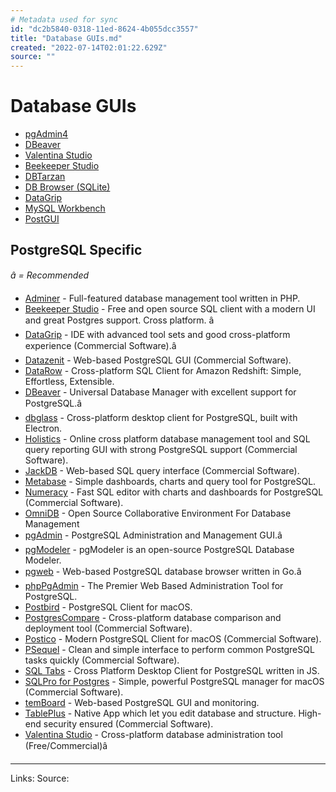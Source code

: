```yaml
---
# Metadata used for sync
id: "dc2b5840-0318-11ed-8624-4b055dcc3557"
title: "Database GUIs.md"
created: "2022-07-14T02:01:22.629Z"
source: ""
---
```


# Database GUIs

-   [pgAdmin4](https://www.pgadmin.org/download/pgadmin-4-windows/)
-   [DBeaver](https://dbeaver.com/)
-   [Valentina Studio](https://www.valentina-db.com/en/get-free-valentina-studio)
-   [Beekeeper Studio](https://www.beekeeperstudio.io/)
-   [DBTarzan](https://aferrandi.github.io/dbtarzan/)
-   [DB Browser (SQLite)](https://sqlitebrowser.org/)
-   [DataGrip](https://www.jetbrains.com/datagrip/?ref=eversql.com)
-   [MySQL Workbench](https://www.mysql.com/products/workbench/)
-   [PostGUI](https://github.com/priyank-purohit/PostGUI)

## PostgreSQL Specific

*â­ = Recommended*

-   [Adminer](https://www.adminer.org/) - Full-featured database management tool written in PHP.
-   [Beekeeper Studio](https://www.beekeeperstudio.io/) - Free and open source SQL client with a modern UI and great Postgres support. Cross platform. â­
-   [DataGrip](https://www.jetbrains.com/datagrip/) - IDE with advanced tool sets and good cross-platform experience (Commercial Software).â­
-   [Datazenit](https://datazenit.com/) - Web-based PostgreSQL GUI (Commercial Software).
-   [DataRow](https://www.datarow.com/) - Cross-platform SQL Client for Amazon Redshift: Simple, Effortless, Extensible.
-   [DBeaver](https://dbeaver.io/) - Universal Database Manager with excellent support for PostgreSQL.â­
-   [dbglass](http://dbglass.web-pal.com/) - Cross-platform desktop client for PostgreSQL, built with Electron.
-   [Holistics](https://www.holistics.io/) - Online cross platform database management tool and SQL query reporting GUI with strong PostgreSQL support (Commercial Software).
-   [JackDB](https://www.jackdb.com/) - Web-based SQL query interface (Commercial Software).
-   [Metabase](https://www.metabase.com/) - Simple dashboards, charts and query tool for PostgreSQL.
-   [Numeracy](https://numeracy.co/) - Fast SQL editor with charts and dashboards for PostgreSQL (Commercial Software).
-   [OmniDB](https://omnidb.org/en/) - Open Source Collaborative Environment For Database Management
-   [pgAdmin](https://www.pgadmin.org/) - PostgreSQL Administration and Management GUI.â­
-   [pgModeler](https://pgmodeler.io/) - pgModeler is an open-source PostgreSQL Database Modeler.
-   [pgweb](https://github.com/sosedoff/pgweb) - Web-based PostgreSQL database browser written in Go.â­
-   [phpPgAdmin](https://github.com/phppgadmin/phppgadmin) - The Premier Web Based Administration Tool for PostgreSQL.
-   [Postbird](https://github.com/Paxa/postbird) - PostgreSQL Client for macOS.
-   [PostgresCompare](https://www.postgrescompare.com/) - Cross-platform database comparison and deployment tool (Commercial Software).
-   [Postico](https://eggerapps.at/postico/) - Modern PostgreSQL Client for macOS (Commercial Software).
-   [PSequel](http://www.psequel.com/) - Clean and simple interface to perform common PostgreSQL tasks quickly (Commercial Software).
-   [SQL Tabs](http://www.sqltabs.com/) - Cross Platform Desktop Client for PostgreSQL written in JS.
-   [SQLPro for Postgres](http://macpostgresclient.com/) - Simple, powerful PostgreSQL manager for macOS (Commercial Software).
-   [temBoard](https://github.com/dalibo/temboard) - Web-based PostgreSQL GUI and monitoring.
-   [TablePlus](https://tableplus.com/) - Native App which let you edit database and structure. High-end security ensured (Commercial Software).
-   [Valentina Studio](https://www.valentina-db.com/en/valentina-studio-overview) - Cross-platform database administration tool (Free/Commercial)â­

***
Links: 
Source:

